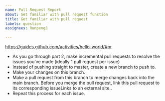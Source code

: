 ```yaml
---
name: Pull Request Report
about: Get familiar with pull request function
title: Get familiar with pull request
labels: question
assignees: RunpengJ

---
```


https://guides.github.com/activities/hello-world/#pr

- As you go through part 2, make incremental pull requests to resolve the issues you’ve made (ideally 1 pull request per issue)
- Instead of pushing straight to master, create a new branch to push to. 
- Make your changes on this branch.
- Make a pull request from this branch to merge changes back into the main branch. Before you merge the pull request, link this pull request to its corresponding issueLinks to an external site.. 
- Repeat this process for each issue.

